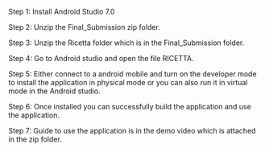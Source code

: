Step 1: Install Android Studio 7.0

Step 2: Unzip the Final_Submission zip folder.

Step 3: Unzip the Ricetta folder which is in the Final_Submission folder.

Step 4: Go to Android studio and open the file RICETTA.

Step 5: Either connect to a android mobile and turn on the developer mode to install the application in physical mode or you can also run it in virtual mode in the Android studio.

Step 6: Once installed you can successfully build the application and use the application.

Step 7: Guide to use the application is in the demo video which is attached in the zip folder.
